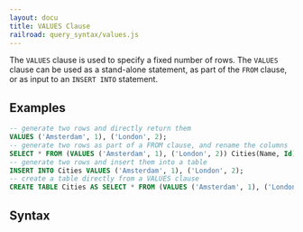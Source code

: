 ```yaml
---
layout: docu
title: VALUES Clause
railroad: query_syntax/values.js
---
```


The `VALUES` clause is used to specify a fixed number of rows. The `VALUES` clause can be used as a stand-alone statement, as part of the `FROM` clause, or as input to an `INSERT INTO` statement.

## Examples

```sql
-- generate two rows and directly return them
VALUES ('Amsterdam', 1), ('London', 2);
-- generate two rows as part of a FROM clause, and rename the columns
SELECT * FROM (VALUES ('Amsterdam', 1), ('London', 2)) Cities(Name, Id);
-- generate two rows and insert them into a table
INSERT INTO Cities VALUES ('Amsterdam', 1), ('London', 2);
-- create a table directly from a VALUES clause
CREATE TABLE Cities AS SELECT * FROM (VALUES ('Amsterdam', 1), ('London', 2)) Cities(Name, Id);
```

## Syntax

<div id="rrdiagram"></div>
